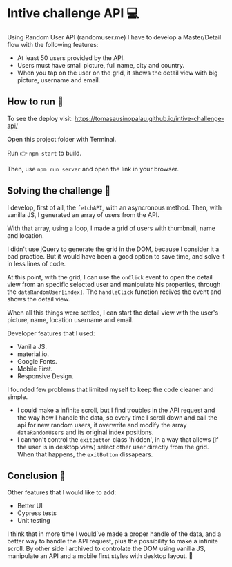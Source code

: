 # Intive challenge API :computer:

Using Random User API (randomuser.me) I have to develop a Master/Detail flow with the following features:
- At least 50 users provided by the API.
- Users must have small picture, full name, city and country.
- When you tap on the user on the grid, it shows the detail view with big picture, username and email.

## How to run :runner:
To see the deploy visit: https://tomasausinopalau.github.io/intive-challenge-api/

Open this project folder with Terminal.

Run :point_right: `npm start` to build.


Then, use `npm run server` and open the link in your browser.

## Solving the challenge  :star2:

I develop, first of all, the `fetchAPI`, with an asyncronous method. Then, with vanilla JS, I generated an array of users from the API.

With that array, using a loop, I made a grid of users with thumbnail, name and location.

I didn't use jQuery to generate the grid in the DOM, because I consider it a bad practice. But it would have been a good option to save time, and solve it in less lines of code.

At this point, with the grid, I can use the `onClick` event to open the detail view from an specific selected user and manipulate his properties, through the `dataRandomUser[index]`. The `handleClick` function recives the event and shows the detail view.

When all this things were settled, I can start the detail view with the user's picture, name, location username and email.

Developer features that I used:
- Vanilla JS.
- material.io.
- Google Fonts.
- Mobile First.
- Responsive Design.


I founded few problems that limited myself to keep the code cleaner and simple.

- I could make a infinite scroll, but I find troubles in the API request and the way how I handle the data, so every time I scroll down and call the api for new random users, it overwrite and modify the array `dataRandomUsers` and its original index positions.
- I cannon't control the `exitButton` class 'hidden', in a way that allows (if the user is in desktop view) select other user directly from the grid. When that happens, the `exitButton` dissapears.

## Conclusion :round_pushpin:

Other features that I would like to add:
- Better UI
- Cypress tests
- Unit testing

I think that in more time I would´ve made a proper handle of the data, and a better way to handle the API request, plus the possibility to make a infinite scroll. 
By other side I archived to controlate the DOM using vanilla JS, manipulate an API and a mobile first styles with desktop layout. :sunflower:
